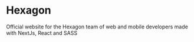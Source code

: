 # Hexagon
Official website for the Hexagon team of web and mobile developers made with NextJs, React and SASS
